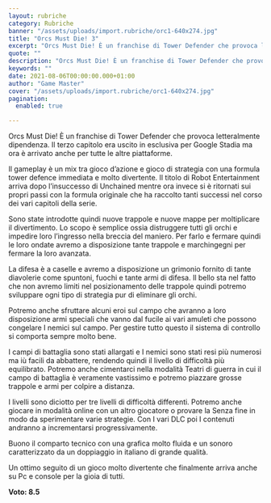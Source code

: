 ```yaml
---
layout: rubriche
category: Rubriche
banner: "/assets/uploads/import.rubriche/orc1-640x274.jpg"
title: "Orcs Must Die! 3"
excerpt: "Orcs Must Die! È un franchise di Tower Defender che provoca letteralmente dipendenza. Il terzo capitolo era uscito in esclusiva per Google Stadia ma ora è arrivato anche per tutte le altre piattaforme. Il gameplay è un mix tra gioco d’azione e gioco di strategia con una formula tower defence immediata e molto divertente. Il [&hellip"
quote: ""
description: "Orcs Must Die! È un franchise di Tower Defender che provoca letteralmente dipendenza. Il terzo capitolo era uscito in esclusiva per Google Stadia ma ora è arrivato anche per tutte le altre piattaforme. Il gameplay è un mix tra gioco d’azione e gioco di strategia con una formula tower defence immediata e molto divertente. Il [&hellip"
keywords: ""
date: 2021-08-06T00:00:00.000+01:00
author: "Game Master"
cover: "/assets/uploads/import.rubriche/orc1-640x274.jpg"
pagination:
  enabled: true

---
```


Orcs Must Die! È un franchise di Tower Defender che provoca letteralmente dipendenza. Il terzo capitolo era uscito in esclusiva per Google Stadia ma ora è arrivato anche per tutte le altre piattaforme.

Il gameplay è un mix tra gioco d’azione e gioco di strategia con una formula tower defence immediata e molto divertente. Il titolo di Robot Entertainment arriva dopo l’insuccesso di Unchained mentre ora invece si è ritornati sui propri passi con la formula originale che ha raccolto tanti successi nel corso dei vari capitoli della serie.

Sono state introdotte quindi nuove trappole e nuove mappe per moltiplicare il divertimento. Lo scopo è semplice ossia distruggere tutti gli orchi e impedire loro l’ingresso nella breccia del maniero. Per farlo e fermare quindi le loro ondate avremo a disposizione tante trappole e marchingegni per fermare la loro avanzata.

La difesa è a caselle e avremo a disposizione un grimonio fornito di tante diavolerie come spuntoni, fuochi e tante armi di difesa. Il bello sta nel fatto che non avremo limiti nel posizionamento delle trappole quindi potremo sviluppare ogni tipo di strategia pur di eliminare gli orchi.

Potremo anche sfruttare alcuni eroi sul campo che avranno a loro disposizione armi speciali che vanno dal fucile ai vari amuleti che possono congelare I nemici sul campo. Per gestire tutto questo il sistema di controllo si comporta sempre molto bene.

I campi di battaglia sono stati allargati e I nemici sono stati resi più numerosi ma iù facili da abbattere, rendendo quindi il livello di difficoltà più equilibrato. Potremo anche cimentarci nella modalità Teatri di guerra in cui il campo di battaglia è veramente vastissimo e potremo piazzare grosse trappole e armi per colpire a distanza.

I livelli sono diciotto per tre livelli di difficoltà differenti. Potremo anche giocare in modalità online con un altro giocatore o provare la Senza fine in modo da sperimentare varie strategie. Con I vari DLC poi I contenuti andranno a incrementarsi progressivamente.

Buono il comparto tecnico con una grafica molto fluida e un sonoro caratterizzato da un doppiaggio in italiano di grande qualità.

Un ottimo seguito di un gioco molto divertente che finalmente arriva anche su Pc e console per la gioia di tutti.

**Voto: 8.5**